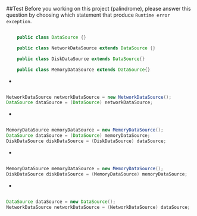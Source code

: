 ##Test
Before you working on this project (palindrome), please answer this question by choosing which statement that produce `Runtime error exception`.


```java

	public class DataSource {}

	public class NetworkDataSource extends DataSource {}

	public class DiskDataSource extends DataSource{}

	public class MemoryDataSource extends DataSource{}


```

+
```java

NetworkDataSource networkDataSource = new NetworkDataSource();
DataSource dataSource = (DataSource) networkDataSource;

```

+
```java

MemoryDataSource memoryDataSource = new MemoryDataSource();
DataSource dataSource = (DataSource) memoryDataSource;
DiskDataSource diskDataSource = (DiskDataSource) dataSource;


```

+
```java

MemoryDataSource memoryDataSource = new MemoryDataSource();
DiskDataSource diskDataSource = (MemoryDataSource) memoryDataSource;

```

+
```java

DataSource dataSource = new DataSource();
NetworkDataSource networkDataSource = (NetworkDataSource) dataSource;

```